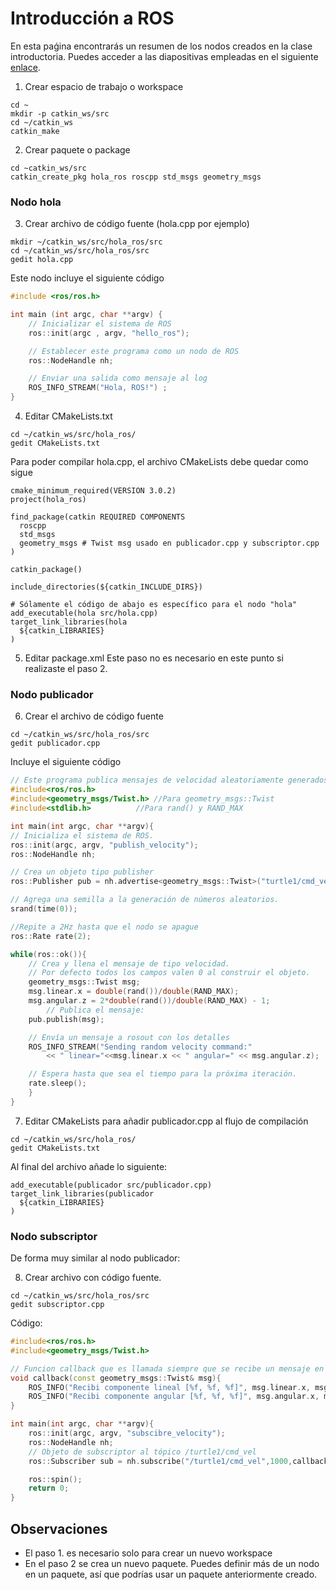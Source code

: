 # Introducción a ROS

En esta paǵina encontrarás un resumen de los nodos creados en la clase introductoria. Puedes acceder a las diapositivas empleadas en el siguiente [enlace](https://docs.google.com/presentation/d/11rba075v5t-SfsgQmFG1QgTjC17kRaaJnMfp66Bpsvo/edit?usp=sharing).



1. Crear espacio de trabajo o workspace
```
cd ~
mkdir -p catkin_ws/src
cd ~/catkin_ws
catkin_make
```

2. Crear paquete o package
```
cd ~catkin_ws/src
catkin_create_pkg hola_ros roscpp std_msgs geometry_msgs
```
### Nodo hola
3. Crear archivo de código fuente (hola.cpp por ejemplo)
```
mkdir ~/catkin_ws/src/hola_ros/src
cd ~/catkin_ws/src/hola_ros/src
gedit hola.cpp
```
Este nodo incluye el siguiente código

```cpp
#include <ros/ros.h>

int main (int argc, char **argv) {
	// Inicializar el sistema de ROS
	ros::init(argc , argv, "hello_ros");

	// Establecer este programa como un nodo de ROS
	ros::NodeHandle nh;

	// Enviar una salida como mensaje al log
	ROS_INFO_STREAM("Hola, ROS!") ;
}
```

4. Editar CMakeLists.txt
```
cd ~/catkin_ws/src/hola_ros/
gedit CMakeLists.txt
```
Para poder compilar hola.cpp, el archivo CMakeLists debe quedar como sigue
```
cmake_minimum_required(VERSION 3.0.2)
project(hola_ros)

find_package(catkin REQUIRED COMPONENTS
  roscpp
  std_msgs
  geometry_msgs # Twist msg usado en publicador.cpp y subscriptor.cpp
)

catkin_package()

include_directories(${catkin_INCLUDE_DIRS})

# Sólamente el código de abajo es específico para el nodo "hola"
add_executable(hola src/hola.cpp)
target_link_libraries(hola
  ${catkin_LIBRARIES}
)
```

5. Editar package.xml
Este paso no es necesario en este punto si realizaste el paso 2.

### Nodo publicador
6. Crear el archivo de código fuente
```
cd ~/catkin_ws/src/hola_ros/src
gedit publicador.cpp
```
Incluye el siguiente código
```cpp
// Este programa publica mensajes de velocidad aleatoriamente generados para turtlesim
#include<ros/ros.h>
#include<geometry_msgs/Twist.h>	//Para geometry_msgs::Twist
#include<stdlib.h>			//Para rand() y RAND_MAX

int main(int argc, char **argv){
// Inicializa el sistema de ROS.
ros::init(argc, argv, "publish_velocity");
ros::NodeHandle nh;

// Crea un objeto tipo publisher
ros::Publisher pub = nh.advertise<geometry_msgs::Twist>("turtle1/cmd_vel", 1000);

// Agrega una semilla a la generación de números aleatorios.
srand(time(0));

//Repite a 2Hz hasta que el nodo se apague
ros::Rate rate(2);

while(ros::ok()){
	// Crea y llena el mensaje de tipo velocidad. 
	// Por defecto todos los campos valen 0 al construir el objeto.
	geometry_msgs::Twist msg;
	msg.linear.x = double(rand())/double(RAND_MAX);
	msg.angular.z = 2*double(rand())/double(RAND_MAX) - 1;
		// Publica el mensaje:
	pub.publish(msg);

	// Envía un mensaje a rosout con los detalles
	ROS_INFO_STREAM("Sending random velocity command:"
		<< " linear="<<msg.linear.x << " angular=" << msg.angular.z);

	// Espera hasta que sea el tiempo para la próxima iteración.
	rate.sleep();
	}
}
```

7. Editar CMakeLists para añadir publicador.cpp al flujo de compilación
```
cd ~/catkin_ws/src/hola_ros/
gedit CMakeLists.txt
```
Al final del archivo añade lo siguiente:
```
add_executable(publicador src/publicador.cpp)
target_link_libraries(publicador
  ${catkin_LIBRARIES}
)
```

### Nodo subscriptor
De forma muy similar al nodo publicador:

8. Crear archivo con código fuente.
```
cd ~/catkin_ws/src/hola_ros/src
gedit subscriptor.cpp
```
Código:
```cpp
#include<ros/ros.h>
#include<geometry_msgs/Twist.h>

// Funcion callback que es llamada siempre que se recibe un mensaje en el tópic al que se subscribe
void callback(const geometry_msgs::Twist& msg){
	ROS_INFO("Recibi componente lineal [%f, %f, %f]", msg.linear.x, msg.linear.y, msg.linear.z);
	ROS_INFO("Recibi componente angular [%f, %f, %f]", msg.angular.x, msg.angular.y, msg.angular.z);
}

int main(int argc, char **argv){
	ros::init(argc, argv, "subscibre_velocity");
	ros::NodeHandle nh;
	// Objeto de subscriptor al tópico /turtle1/cmd_vel
	ros::Subscriber sub = nh.subscribe("/turtle1/cmd_vel",1000,callback);

	ros::spin();
	return 0;
}
```

## Observaciones
- El paso 1. es necesario solo para crear un nuevo workspace
- En el paso 2 se crea un nuevo paquete. Puedes definir más de un nodo en un paquete, así que podrías usar un paquete anteriormente creado.